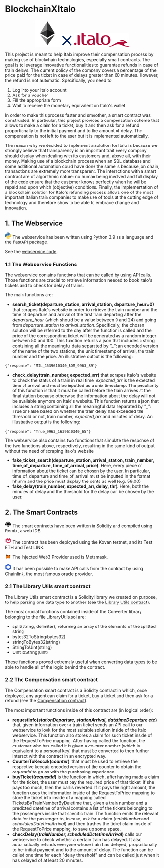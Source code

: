 # BlockchainXItalo
<p align="center"><img src="https://github.com/RebSolcia/BlockchainXItalo/blob/main/README_pics/Ethereum.png" width="80"> <img src="https://github.com/RebSolcia/BlockchainXItalo/blob/main/README_pics/For.png" width="40"> <img src="https://github.com/RebSolcia/BlockchainXItalo/blob/main/README_pics/Italo.png" width="180"/></p>

This project is meant to help Italo improve their compensation process by making use of blockchain technologies, especially smart contracts. The goal is to leverage innovative functionalities to guarantee refunds in case of train delays. The current policy of the company covers a percentage of the price paid for the ticket in case of delays greater than 60 minutes. However, the refund is not automatic. Specifically, you need to 
1. Log into your Italo account
2. Ask for a voucher
3. Fill the appropriate form
4. Wait to receive the monetary equivalent on Italo's wallet

In order to make this process faster and smoother, a smart contract was constructed. In particular, this project provides a compensation scheme that allows to make a claim for a ticket, buy it and then ask for a refund proportionally to the initial payment and to the amount of delay. The compensation is not left to the user but it is implemented automatically.

The reason why we decided to implement a solution for Italo is because we strongly believe that transparency is an important trait every company should display when dealing with its customers and, above all, with their money. 
Making use of a blockchain process when an SQL database and some additional automation could have done the same is because, on chain, transactions are extremely more transparent. 
The interactions with a smart contract are of algorithmic nature: no human being involved and full display of the code ensure that the customer knows perfectly when he will be repaid and upon which (objective) conditions. 
Finally, the implementation of a blockchain solution for Italo's refunding process allows one of the most important Italian train companies to make use of tools at the cutting edge of technology and therefore show to be able to embrace change and innovation. 

## 1. The Webservice

<img src="https://github.com/RebSolcia/BlockchainXItalo/blob/main/README_pics/Python.png" width="20"> The webservice has been written using Python 3.9 as a language and the FastAPI package.

See the [webservice code](https://github.com/RebSolcia/BlockchainXItalo/blob/main/code/webservice.py).


### 1.1 The Webservice Functions
The webservice contains functions that can be called by using API calls. Those functions are crucial to retrieve information needed to book Italo's tickets and to check for delay of trains.

The main functions are:
* **search_ticket(departure_station, arrival_station, departure_hour=0)** that scrapes Italo's website in order to retrieve the train number and the time of departure and arrival of the first train departing after the *departure_hour* (which should be a value between 0 and 24) and going from *departure_station* to *arrival_station*. Specifically, the chosen solution will be referred to the day after the function is called and the price of the corresponding ticket will be generated as a random integer between 50 and 100.
This function returns a json that includes a string containing all the meaningful data separated by *"_"*: an encoded version of the name of the two stations, the unix timestamp of arrival, the train number and the price.
An illustrative output is the following:
```
{"response": "MIL_1639610340_ROM_9963_89"}
```
* **check_delay(train_number, expected_arr)** that scrapes Italo's website to check the status of a train in real time. *expected_arr* is the expected time of arrival and must be inputted as a unix timestamp. The peculiarity of this function is that it must be called before the train arrives at the final station because otherwise the information about the delay will not be available anymore on Italo's website.
This function returns a json that includes a string containing all the meaningful data separated by *"_"*: True or False based on whether the train delay has exceeded the threshold or not, train number, *expected_arr* and minutes of delay.
An illustrative output is the following:
```
{"response": "True_9963_1639610340_65"}
```

The webservice also contains two functions that simulate the response of the two functions above, respectively, resulting in the same kind of output without the need of scraping Italo's website:
* **fake_ticket_search(departure_station, arrival_station, train_number, time_of_departure, time_of_arrival, price)**. Here, every piece of information about the ticket can be chosen by the user. In particular, time_of_departure and time_of_arrival must be inputted in the format hh:mm and the price must display the cents as well (e.g. 59.00).
* **fake_delay(train_number, expected_arr, delay, thr)**. Here, both the minutes of delay and the threshold for the delay can be chosen by the user.

## 2. The Smart Contracts

<img src="https://github.com/RebSolcia/BlockchainXItalo/blob/main/README_pics/Remix.png" width="20"> The smart contracts have been written in Solidity and compiled using Remix, a web IDE.

<img src="https://github.com/RebSolcia/BlockchainXItalo/blob/main/README_pics/Kovan.png" width="20"> The contract has been deployed using the Kovan testnet, and its Test ETH and Test LINK.

<img src="https://github.com/RebSolcia/BlockchainXItalo/blob/main/README_pics/Metamask.png" width="20"> The Injected Web3 Provider used is Metamask.

<img src="https://github.com/RebSolcia/BlockchainXItalo/blob/main/README_pics/Chainlink.png" width="20"> It has been possible to make API calls from the contract by using Chainlink, the most famous oracle provider.

### 2.1 The Library Utils smart contract
The Library Utils smart contract is a Solidity library we created on purpose, to help parsing one data type to another (see the [Library Utils contract](https://github.com/RebSolcia/BlockchainXItalo/blob/main/code/LibraryUtils.sol)).

The most crucial functions contained inside of the Converter library belonging to the file LibraryUtils.sol are:
* split(string, delimiter), returning an array of the elements of the splitted string
* bytes32ToString(bytes32)
* stringToBytes32(string)
* StringToUint(string)
* UintToString(uint)

These functions proved extremely useful when converting data types to be able to handle all of the logic behind the contract. 

### 2.2 The Compensation smart contract
The Compensation smart contract is a Solidity contract in which, once deployed, any agent can claim for a ticket, buy a ticket and then ask for a refund (see the [Compensation contract](https://github.com/RebSolcia/BlockchainXItalo/blob/main/code/TicketNew.sol)).

The most important functions inside of this contract are (in logical order):
* **requestInfo(_stationDeparture, stationArrival, datetimeDeparture etc_)** that, given information over a train ticket sends an API call to our webservice to look for the most suitable solution inside of the Italo webservice. This function also stores a claim for such ticket inside of the RequestToPrice mapping. After having called the function, the customer who has called it is given a _counter number_ (which is equivalent to a personal key) that must be converted to then further interact with the contract in an encrypted way.
* **CounterToKeccak(_counter_)**, that must be used to retrieve the respective keccak-encoded version of the counter to obtain the _requestId_ to go on with the purchasing experience.
* **buyTicket(_requestId_)** is the function in which, after having made a claim for the ticket, the user must pay the required price of that ticket. If she pays too much, then the call is reverted. If it pays the right amount, the function uses the information inside of the RequestToPrice mapping to store the ticket info inside of a mapping called TicketsByTrainNumberByDatetime that, given a train number and a predicted datetime of arrival contains a list of the tickets belonging to the passengers inside that specific train. The function emits the relevant data for the passenger to, in case, ask for a claim (_trainNumber_ and _scheduledDatetimeArrival_) and then trashes the ticket claim inside of the RequestToPrice mapping, to save up some space.
* **checkDelay(_trainNumber, scheduledDatetimeArrival_)** calls our webservice to check whether a certain train has delayed. It also automatically refunds everyone whose train has delayed, proportionally to her initial payment and to the amount of delay. The function can be called one time for each "delay threshold" and can be called just when it has delayed of at least 20 minutes.

